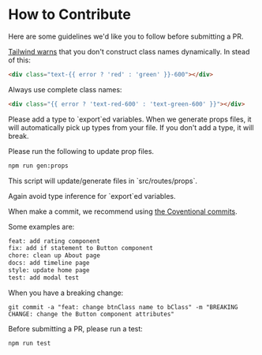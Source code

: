 
<h1 class="text-3xl w-full dark:text-white py-8">How to Contribute</h1>

<p>Here are some guidelines we'd like you to follow before submitting a PR.</p>

<Htwo label="Frontend pages" />

<p><a href="https://tailwindcss.com/docs/content-configuration#dynamic-class-names">Tailwind warns</a> that you don't construct class names dynamically. In stead of this:</p>

```html
<div class="text-{{ error ? 'red' : 'green' }}-600"></div>
```

<p>Always use complete class names:</p>

```html
<div class="{{ error ? 'text-red-600' : 'text-green-600' }}"></div>
```



<Htwo label="Types and Props" />

<p>Please add a type to `export`ed variables. When we generate props files, it will automatically pick up types from your file. If you don't add a type, it will break.</p>

<p>Please run the following to update prop files.</p>

```sh
npm run gen:props
```

<p>This script will update/generate files in `src/routes/props`.</p>

<p>Again avoid type inference for `export`ed variables.</p>


<Htwo label="Conventional commit" />

<p>When make a commit, we recommend using <a href="https://www.conventionalcommits.org/en/v1.0.0/">the Coventional commits</a>.</p>

Some examples are:

```sh
feat: add rating component
fix: add if statement to Button component
chore: clean up About page
docs: add timeline page
style: update home page
test: add modal test
```

When you have a breaking change:

```
git commit -a "feat: change btnClass name to bClass" -m "BREAKING CHANGE: change the Button component attributes"
```

<Htwo label="Test" />

<p>Before submitting a PR, please run a test:</p>

```sh
npm run test
```
